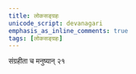 ```yaml
---    
title: लोकसङ्ग्रहः  
unicode_script: devanagari  
emphasis_as_inline_comments: true  
tags: [लोकसङ्ग्रहः]
--- 
```


संग्रहीता च मनुष्यान् २१ 